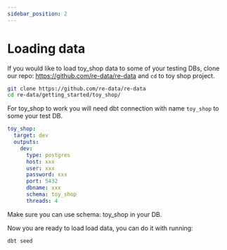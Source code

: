 ```yaml
---
sidebar_position: 2
---
```


# Loading data

If you would like to load toy_shop data to some of your testing DBs, clone our repo: https://github.com/re-data/re-data and `cd` to toy shop project.

```bash
git clone https://github.com/re-data/re-data
cd re-data/getting_started/toy_shop/
```

For toy_shop to work you will need dbt connection with name `toy_shop` to some your test DB.

```yml title=~/.dbt/profiles.yml
toy_shop:
  target: dev
  outputs:
    dev:
      type: postgres
      host: xxx
      user: xxx
      password: xxx
      port: 5432
      dbname: xxx
      schema: toy_shop
      threads: 4
```

Make sure you can use schema: toy_shop in your DB.

Now you are ready to load load data, you can do it with running:

```
dbt seed
```
